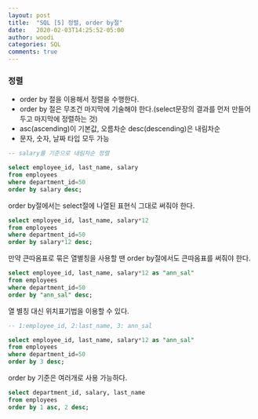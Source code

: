 ```yaml
---
layout: post
title:  "SQL [5] 정렬, order by절"
date:   2020-02-03T14:25:52-05:00
author: woodi
categories: SQL
comments: true
---
```

### 정렬
- order by 절을 이용해서 정렬을 수행한다. 
- order by 절은 무조건 마지막에 기술해야 한다.(select문장의 결과를 먼저 만들어 두고 마지막에 정렬하는 것)
- asc(ascending)이 기본값, 오름차순
desc(descending)은 내림차순
- 문자, 숫자, 날짜 타입 모두 가능

```sql
-- salary를 기준으로 내림차순 정렬

select employee_id, last_name, salary
from employees
where department_id=50
order by salary desc;
```
order by절에서는 select절에 나열된 표현식 그대로 써줘야 한다.
```sql
select employee_id, last_name, salary*12
from employees
where department_id=50
order by salary*12 desc;
```
만약 큰따옴표로 묶은 열별칭을 사용할 땐  order by절에서도 큰따옴표를 써줘야 한다.
```sql
select employee_id, last_name, salary*12 as "ann_sal"
from employees
where department_id=50
order by "ann_sal" desc;
```
열 별칭 대신 위치표기법을 이용할 수 있다.
```sql
-- 1:employee_id, 2:last_name, 3: ann_sal

select employee_id, last_name, salary*12 as "ann_sal"
from employees
where department_id=50
order by 3 desc;
```
order by 기준은 여러개로 사용 가능하다.
```sql
select department_id, salary, last_name
from employees
order by 1 asc, 2 desc;
```